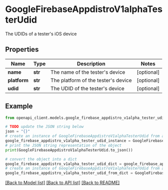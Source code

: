 # GoogleFirebaseAppdistroV1alphaTesterUdid

The UDIDs of a tester's iOS device

## Properties

Name | Type | Description | Notes
------------ | ------------- | ------------- | -------------
**name** | **str** | The name of the tester&#39;s device | [optional] 
**platform** | **str** | The platform of the tester&#39;s device | [optional] 
**udid** | **str** | The UDID of the tester&#39;s device | [optional] 

## Example

```python
from openapi_client.models.google_firebase_appdistro_v1alpha_tester_udid import GoogleFirebaseAppdistroV1alphaTesterUdid

# TODO update the JSON string below
json = "{}"
# create an instance of GoogleFirebaseAppdistroV1alphaTesterUdid from a JSON string
google_firebase_appdistro_v1alpha_tester_udid_instance = GoogleFirebaseAppdistroV1alphaTesterUdid.from_json(json)
# print the JSON string representation of the object
print(GoogleFirebaseAppdistroV1alphaTesterUdid.to_json())

# convert the object into a dict
google_firebase_appdistro_v1alpha_tester_udid_dict = google_firebase_appdistro_v1alpha_tester_udid_instance.to_dict()
# create an instance of GoogleFirebaseAppdistroV1alphaTesterUdid from a dict
google_firebase_appdistro_v1alpha_tester_udid_from_dict = GoogleFirebaseAppdistroV1alphaTesterUdid.from_dict(google_firebase_appdistro_v1alpha_tester_udid_dict)
```
[[Back to Model list]](../README.md#documentation-for-models) [[Back to API list]](../README.md#documentation-for-api-endpoints) [[Back to README]](../README.md)


